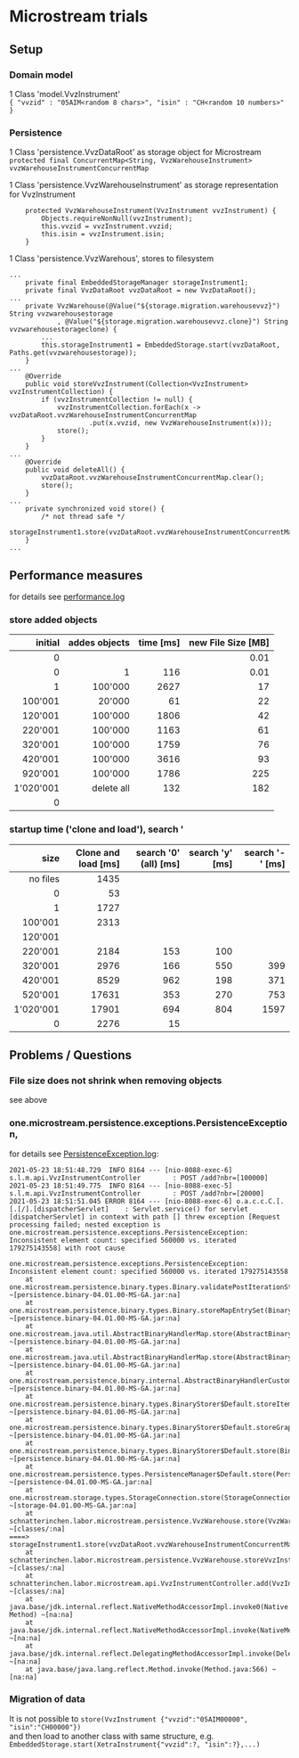 # Microstream trials

## Setup
### Domain model
1 Class 'model.VvzInstrument'  
`{ "vvzid" : "05AIM<random 8 chars>", "isin" : "CH<random 10 numbers>" }`  

### Persistence
1 Class 'persistence.VvzDataRoot' as storage object for Microstream
`protected final ConcurrentMap<String, VvzWarehouseInstrument> vvzWarehouseInstrumentConcurrentMap`

1 Class 'persistence.VvzWarehouseInstrument' as storage representation for VvzInstrument
```
    protected VvzWarehouseInstrument(VvzInstrument vvzInstrument) {
        Objects.requireNonNull(vvzInstrument);
        this.vvzid = vvzInstrument.vvzid;
        this.isin = vvzInstrument.isin;
    }
```

1 Class 'persistence.VvzWarehous', stores to filesystem
```
...
    private final EmbeddedStorageManager storageInstrument1;
    private final VvzDataRoot vvzDataRoot = new VvzDataRoot();
...
    private VvzWarehouse(@Value("${storage.migration.warehousevvz}") String vvzwarehousestorage
            , @Value("${storage.migration.warehousevvz.clone}") String vvzwarehousestorageclone) {
        ...
        this.storageInstrument1 = EmbeddedStorage.start(vvzDataRoot, Paths.get(vvzwarehousestorage));
    }    
...
    @Override
    public void storeVvzInstrument(Collection<VvzInstrument> vvzInstrumentCollection) {
        if (vvzInstrumentCollection != null) {
            vvzInstrumentCollection.forEach(x -> vvzDataRoot.vvzWarehouseInstrumentConcurrentMap
                    .put(x.vvzid, new VvzWarehouseInstrument(x)));
            store();
        }
    }
...
    @Override
    public void deleteAll() {
        vvzDataRoot.vvzWarehouseInstrumentConcurrentMap.clear();
        store();
    }
...
    private synchronized void store() {
        /* not thread safe */
        storageInstrument1.store(vvzDataRoot.vvzWarehouseInstrumentConcurrentMap);
    }
...
```
## Performance measures
for details see [performance.log](/logs/performance.log)
### store added objects
| initial | addes objects | time [ms] | new File Size [MB] |
|--------:|--------------:|----------:|-------------------:|
|        0|               |           |               0.01 |
|        0|             1 |       116 |               0.01 |
|        1|       100'000 |      2627 |                 17 |
|  100'001|        20'000 |        61 |                 22 |
|  120'001|       100'000 |      1806 |                 42 |
|  220'001|       100'000 |      1163 |                 61 |            
|  320'001|       100'000 |      1759 |                 76 |
|  420'001|       100'000 |      3616 |                 93 |
|  920'001|       100'000 |      1786 |                225 |
|1'020'001|    delete all |       132 |                182 |
|        0|               |           ||

### startup time ('clone and load'), search '
| size    | Clone and load [ms] | search '0' (all) [ms]  | search 'y' [ms] | search '-' [ms] |
|--------:|--------------------:|-----------------------:|----------------:|----------------:|
| no files|                1435 ||||
|        0|                  53 ||||
|        1|                1727 ||||
|  100'001|                2313 ||||
|  120'001|                     ||||
|  220'001|                2184 |                    153 |           100 ||
|  320'001|                2976 |                    166 |           550 |               399 |
|  420'001|                8529 |                    962 |           198 |               371 |
|  520'001|               17631 |                    353 |           270 |               753 |
|1'020'001|               17901 |                    694 |           804 |              1597 |
|        0|                2276 |                     15 | | |

## Problems / Questions
### File size does not shrink when removing objects
see above

### one.microstream.persistence.exceptions.PersistenceException, 
for details see [PersistenceException.log](/logs/persistenceException.log):
```
2021-05-23 18:51:48.729  INFO 8164 --- [nio-8088-exec-6] s.l.m.api.VvzInstrumentController        : POST /add?nbr=[100000]
2021-05-23 18:51:49.775  INFO 8164 --- [nio-8088-exec-5] s.l.m.api.VvzInstrumentController        : POST /add?nbr=[20000]
2021-05-23 18:51:51.045 ERROR 8164 --- [nio-8088-exec-6] o.a.c.c.C.[.[.[/].[dispatcherServlet]    : Servlet.service() for servlet [dispatcherServlet] in context with path [] threw exception [Request processing failed; nested exception is one.microstream.persistence.exceptions.PersistenceException: Inconsistent element count: specified 560000 vs. iterated 179275143558] with root cause

one.microstream.persistence.exceptions.PersistenceException: Inconsistent element count: specified 560000 vs. iterated 179275143558
	at one.microstream.persistence.binary.types.Binary.validatePostIterationState(Binary.java:2009) ~[persistence.binary-04.01.00-MS-GA.jar:na]
	at one.microstream.persistence.binary.types.Binary.storeMapEntrySet(Binary.java:525) ~[persistence.binary-04.01.00-MS-GA.jar:na]
	at one.microstream.java.util.AbstractBinaryHandlerMap.store(AbstractBinaryHandlerMap.java:66) ~[persistence.binary-04.01.00-MS-GA.jar:na]
	at one.microstream.java.util.AbstractBinaryHandlerMap.store(AbstractBinaryHandlerMap.java:1) ~[persistence.binary-04.01.00-MS-GA.jar:na]
	at one.microstream.persistence.binary.internal.AbstractBinaryHandlerCustom.store(AbstractBinaryHandlerCustom.java:1) ~[persistence.binary-04.01.00-MS-GA.jar:na]
	at one.microstream.persistence.binary.types.BinaryStorer$Default.storeItem(BinaryStorer.java:414) ~[persistence.binary-04.01.00-MS-GA.jar:na]
	at one.microstream.persistence.binary.types.BinaryStorer$Default.storeGraph(BinaryStorer.java:403) ~[persistence.binary-04.01.00-MS-GA.jar:na]
	at one.microstream.persistence.binary.types.BinaryStorer$Default.store(BinaryStorer.java:421) ~[persistence.binary-04.01.00-MS-GA.jar:na]
	at one.microstream.persistence.types.PersistenceManager$Default.store(PersistenceManager.java:274) ~[persistence-04.01.00-MS-GA.jar:na]
	at one.microstream.storage.types.StorageConnection.store(StorageConnection.java:344) ~[storage-04.01.00-MS-GA.jar:na]
	at schnatterinchen.labor.microstream.persistence.VvzWarehouse.store(VvzWarehouse.java:90) ~[classes/:na]
====> storageInstrument1.store(vvzDataRoot.vvzWarehouseInstrumentConcurrentMap);
	at schnatterinchen.labor.microstream.persistence.VvzWarehouse.storeVvzInstrument(VvzWarehouse.java:64) ~[classes/:na]
	at schnatterinchen.labor.microstream.api.VvzInstrumentController.add(VvzInstrumentController.java:85) ~[classes/:na]
	at java.base/jdk.internal.reflect.NativeMethodAccessorImpl.invoke0(Native Method) ~[na:na]
	at java.base/jdk.internal.reflect.NativeMethodAccessorImpl.invoke(NativeMethodAccessorImpl.java:62) ~[na:na]
	at java.base/jdk.internal.reflect.DelegatingMethodAccessorImpl.invoke(DelegatingMethodAccessorImpl.java:43) ~[na:na]
	at java.base/java.lang.reflect.Method.invoke(Method.java:566) ~[na:na]
```

### Migration of data
It is not possible to 
`store(VvzInstrument {"vvzid":"05AIM00000", "isin":"CH00000"})`  
and then load to another class with same structure, e.g.
`EmbeddedStorage.start(XetraInstrument{"vvzid":?, "isin":?},...)`
